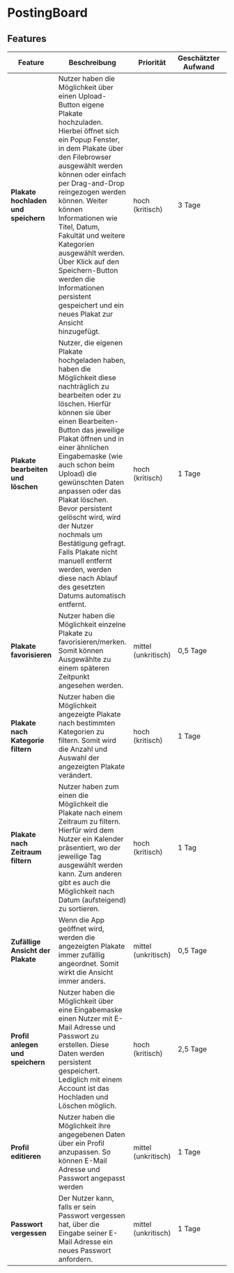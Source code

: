 # PostingBoard

## Features

| Feature | Beschreibung | Priorität | Geschätzter Aufwand | Betroffen Schichten |
|---------|--------------|-----------|--------------------|---------------------|
| **Plakate hochladen und speichern** | Nutzer haben die Möglichkeit über einen Upload-Button eigene Plakate hochzuladen. Hierbei öffnet sich ein Popup Fenster, in dem Plakate über den Filebrowser ausgewählt werden können oder einfach per Drag-and-Drop reingezogen werden können. Weiter können Informationen wie Titel, Datum, Fakultät und weitere Kategorien ausgewählt werden. Über Klick auf den Speichern-Button werden die Informationen persistent gespeichert und ein neues Plakat zur Ansicht hinzugefügt. | hoch (kritisch) | 3 Tage | UI, Datenbank, Javascript |
| **Plakate bearbeiten und löschen** | Nutzer, die eigenen Plakate hochgeladen haben, haben die Möglichkeit diese nachträglich zu bearbeiten oder zu löschen. Hierfür können sie über einen Bearbeiten-Button das jeweilige Plakat öffnen und in einer ähnlichen Eingabemaske (wie auch schon beim Upload) die gewünschten Daten anpassen oder das Plakat löschen. Bevor persistent gelöscht wird, wird der Nutzer nochmals um Bestätigung gefragt. Falls Plakate nicht manuell entfernt werden, werden diese nach Ablauf des gesetzten Datums automatisch entfernt. | hoch (kritisch) | 1 Tage | UI, Datenbank, Javascript |
| **Plakate favorisieren** | Nutzer haben die Möglichkeit einzelne Plakate zu favorisieren/merken. Somit können Ausgewählte zu einem späteren Zeitpunkt angesehen werden. | mittel (unkritisch) | 0,5 Tage | UI, Datenbank, Javascript |
| **Plakate nach Kategorie filtern** | Nutzer haben die Möglichkeit angezeigte Plakate nach bestimmten Kategorien zu filtern. Somit wird die Anzahl und Auswahl der angezeigten Plakate verändert. | hoch (kritisch) | 1 Tage | UI, Datenbank, Javascript |
| **Plakate nach Zeitraum filtern** | Nutzer haben zum einen die Möglichkeit die Plakate nach einem Zeitraum zu filtern. Hierfür wird dem Nutzer ein Kalender präsentiert, wo der jeweilige Tag ausgewählt werden kann. Zum anderen gibt es auch die Möglichkeit nach Datum (aufsteigend) zu sortieren. | hoch (kritisch) | 1 Tag | UI, Datenbank, Javascript |
| **Zufällige Ansicht der Plakate** | Wenn die App geöffnet wird, werden die angezeigten Plakate immer zufällig angeordnet. Somit wirkt die Ansicht immer anders. | mittel (unkritisch) | 0,5 Tage | UI, Datenbank, Javascript |
| **Profil anlegen und speichern** | Nutzer haben die Möglichkeit über eine Eingabemaske einen Nutzer mit E-Mail Adresse und Passwort zu erstellen. Diese Daten werden persistent gespeichert. Lediglich mit einem Account ist das Hochladen und Löschen möglich. | hoch (kritisch) | 2,5 Tage | UI, Datenbank, Javascript |
| **Profil editieren** | Nutzer haben die Möglichkeit ihre angegebenen Daten über ein Profil anzupassen. So können E-Mail Adresse und Passwort angepasst werden | mittel (unkritisch) | 1 Tage | UI, Datenbank, Javascript |
| **Passwort vergessen** | Der Nutzer kann, falls er sein Passwort vergessen hat, über die Eingabe seiner E-Mail Adresse ein neues Passwort anfordern. | mittel (unkritisch) | 1 Tage | UI, Datenbank, Javascript |